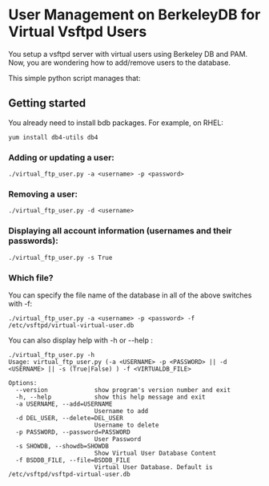 # User Management on BerkeleyDB for Virtual Vsftpd Users

You setup a vsftpd server with virtual users using Berkeley DB and PAM. Now, you are wondering how to add/remove users to the database. 

This simple python script manages that:

## Getting started

You already need to install bdb packages. For example, on RHEL:

```
yum install db4-utils db4
```

### Adding or updating a user:
```
./virtual_ftp_user.py -a <username> -p <password>
```

### Removing a user:
```
./virtual_ftp_user.py -d <username>
```

### Displaying all account information (usernames and their passwords):
```
./virtual_ftp_user.py -s True
```

### Which file?
You can specify the file name of the database in all of the above switches with -f:
```
./virtual_ftp_user.py -a <username> -p <password> -f /etc/vsftpd/virtual-virtual-user.db
```

You can also display help with -h or --help :
```
./virtual_ftp_user.py -h
Usage: virtual_ftp_user.py (-a <USERNAME> -p <PASSWORD> || -d <USERNAME> || -s (True|False) ) -f <VIRTUALDB_FILE>

Options:
  --version             show program's version number and exit
  -h, --help            show this help message and exit
  -a USERNAME, --add=USERNAME
                        Username to add
  -d DEL_USER, --delete=DEL_USER
                        Username to delete
  -p PASSWORD, --password=PASSWORD
                        User Password
  -s SHOWDB, --showdb=SHOWDB
                        Show Virtual User Database Content
  -f BSDDB_FILE, --file=BSDDB_FILE
                        Virtual User Database. Default is /etc/vsftpd/vsftpd-virtual-user.db
```
